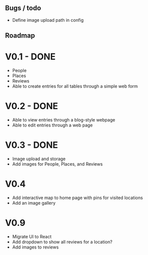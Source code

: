## Bugs / todo

- Define image upload path in config

## Roadmap

# V0.1 - DONE

- People
- Places
- Reviews
- Able to create entries for all tables through a simple web form

# V0.2 - DONE

- Able to view entries through a blog-style webpage
- Able to edit entries through a web page

# V0.3 - DONE

- Image upload and storage
- Add images for People, Places, and Reviews

# V0.4

- Add interactive map to home page with pins for visited locations
- Add an image gallery

# V0.9

- Migrate UI to React
- Add dropdown to show all reviews for a location?
- Add images to reviews
